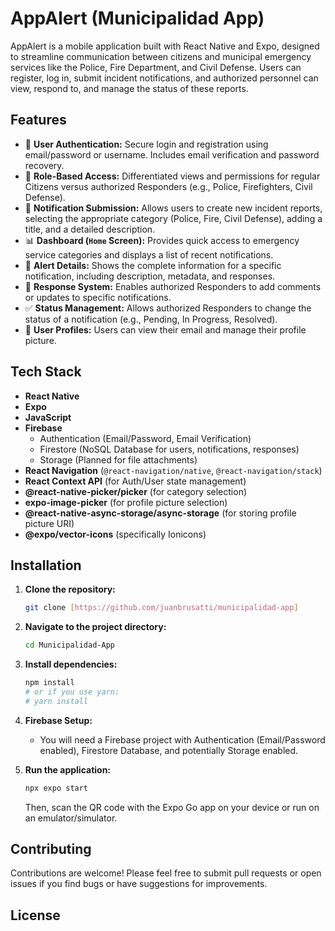 # AppAlert (Municipalidad App)

AppAlert is a mobile application built with React Native and Expo, designed to streamline communication between citizens and municipal emergency services like the Police, Fire Department, and Civil Defense. Users can register, log in, submit incident notifications, and authorized personnel can view, respond to, and manage the status of these reports.

## Features

* 🔐 **User Authentication:** Secure login and registration using email/password or username. Includes email verification and password recovery.
* 👥 **Role-Based Access:** Differentiated views and permissions for regular Citizens versus authorized Responders (e.g., Police, Firefighters, Civil Defense).
* 🚨 **Notification Submission:** Allows users to create new incident reports, selecting the appropriate category (Police, Fire, Civil Defense), adding a title, and a detailed description.
* 📊 **Dashboard (`Home` Screen):** Provides quick access to emergency service categories and displays a list of recent notifications.
* 📄 **Alert Details:** Shows the complete information for a specific notification, including description, metadata, and responses.
* 💬 **Response System:** Enables authorized Responders to add comments or updates to specific notifications.
* ✅ **Status Management:** Allows authorized Responders to change the status of a notification (e.g., Pending, In Progress, Resolved).
* 👤 **User Profiles:** Users can view their email and manage their profile picture.

## Tech Stack

* **React Native**
* **Expo**
* **JavaScript**
* **Firebase**
    * Authentication (Email/Password, Email Verification)
    * Firestore (NoSQL Database for users, notifications, responses)
    * Storage (Planned for file attachments)
* **React Navigation** (`@react-navigation/native`, `@react-navigation/stack`)
* **React Context API** (for Auth/User state management)
* **@react-native-picker/picker** (for category selection)
* **expo-image-picker** (for profile picture selection)
* **@react-native-async-storage/async-storage** (for storing profile picture URI)
* **@expo/vector-icons** (specifically Ionicons)

## Installation

1.  **Clone the repository:**
    ```bash
    git clone [https://github.com/juanbrusatti/municipalidad-app]
    ```
2.  **Navigate to the project directory:**
    ```bash
    cd Municipalidad-App
    ```
3.  **Install dependencies:**
    ```bash
    npm install
    # or if you use yarn:
    # yarn install
    ```
4.  **Firebase Setup:**
    * You will need a Firebase project with Authentication (Email/Password enabled), Firestore Database, and potentially Storage enabled.

5.  **Run the application:**
    ```bash
    npx expo start
    ```
    Then, scan the QR code with the Expo Go app on your device or run on an emulator/simulator.

## Contributing

Contributions are welcome! Please feel free to submit pull requests or open issues if you find bugs or have suggestions for improvements.

## License
